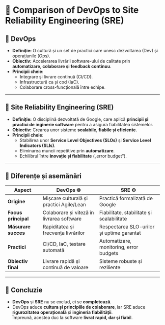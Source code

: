 # 🔄 Comparison of DevOps to Site Reliability Engineering (SRE)

## 🔹 DevOps
- **Definiție:** O cultură și un set de practici care unesc dezvoltarea (Dev) și operațiunile (Ops).  
- **Obiectiv:** Accelerarea livrării software-ului de calitate prin **automatizare, colaborare și feedback continuu**.  
- **Principii cheie:**  
  - Integrare și livrare continuă (CI/CD).  
  - Infrastructură ca și cod (IaC).  
  - Colaborare cross-funcțională între echipe.  

---

## 🔹 Site Reliability Engineering (SRE)
- **Definiție:** O disciplină dezvoltată de Google, care aplică **principii și practici de inginerie software** pentru a asigura fiabilitatea sistemelor.  
- **Obiectiv:** Crearea unor sisteme **scalabile, fiabile și eficiente**.  
- **Principii cheie:**  
  - Stabilirea unor **Service Level Objectives (SLOs)** și **Service Level Indicators (SLIs)**.  
  - Eliminarea muncii repetitive prin **automatizare**.  
  - Echilibrul între **inovație și fiabilitate** („error budget”).  

---

## 🔹 Diferențe și asemănări

| Aspect                | DevOps 🌐 | SRE ⚙️ |
|------------------------|-----------|---------|
| **Origine**           | Mișcare culturală și practici Agile/Lean | Practică formalizată de Google |
| **Focus principal**   | Colaborare și viteză în livrarea software | Fiabilitate, stabilitate și scalabilitate |
| **Măsurare succes**   | Rapiditatea și frecvența livrărilor | Respectarea SLO-urilor și uptime garantat |
| **Practici**          | CI/CD, IaC, testare automată | Automatizare, monitoring, error budgets |
| **Obiectiv final**    | Livrare rapidă și continuă de valoare | Sisteme robuste și reziliente |

---

## 🎯 Concluzie
- **DevOps** și **SRE** nu se exclud, ci se **completează**.  
- DevOps aduce **cultura și principiile de colaborare**, iar SRE aduce **rigurozitatea operațională** și **ingineria fiabilității**.  
Împreună, acestea duc la software **livrat rapid, dar și fiabil**.
